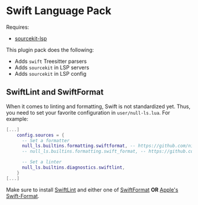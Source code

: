 # Swift Language Pack

Requires:

- [sourcekit-lsp](https://github.com/apple/sourcekit-lsp)

This plugin pack does the following:

- Adds `swift` Treesitter parsers
- Adds `sourcekit` in LSP servers
- Adds `sourcekit` in LSP config

## SwiftLint and SwiftFormat

When it comes to linting and formatting, Swift is not standardized yet. Thus,
you need to set your favorite configuration in `user/null-ls.lua`. For example:

```lua
[...]
    config.sources = {
      -- Set a formatter
      null_ls.builtins.formatting.swiftformat, -- https://github.com/nicklockwood/SwiftFormat
      -- null_ls.builtins.formatting.swift_format, -- https://github.com/apple/swift-format

      -- Set a linter
      null_ls.builtins.diagnostics.swiftlint,
    }
[...]
```

Make sure to install [SwiftLint](https://github.com/realm/SwiftLint) and either
one of [SwiftFormat](https://github.com/nicklockwood/SwiftFormat) **OR** [Apple's
Swift-Format](https://github.com/apple/swift-format).
